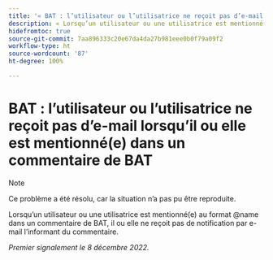 ```yaml
---
title: '« BAT : l’utilisateur ou l’utilisatrice ne reçoit pas d’e-mail lorsqu’il ou elle est mentionné(e) dans un commentaire de BAT. »'
description: « Lorsqu’un utilisateur ou une utilisatrice est mentionné(e) au format @name dans un commentaire de BAT, il ou elle ne reçoit pas de notification par e-mail l’informant du commentaire. »
hidefromtoc: true
source-git-commit: 7aa896333c20e67da4da27b981eee0b0f79a09f2
workflow-type: ht
source-wordcount: '87'
ht-degree: 100%

---
```



# BAT : l’utilisateur ou l’utilisatrice ne reçoit pas d’e-mail lorsqu’il ou elle est mentionné(e) dans un commentaire de BAT

>[!NOTE]
>
>Ce problème a été résolu, car la situation n’a pas pu être reproduite.

Lorsqu’un utilisateur ou une utilisatrice est mentionné(e) au format @name dans un commentaire de BAT, il ou elle ne reçoit pas de notification par e-mail l’informant du commentaire.

_Premier signalement le 8 décembre 2022._

